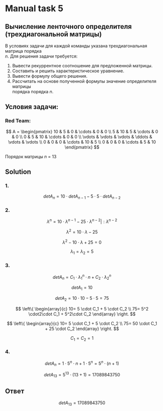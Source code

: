 
# Manual task 5
## Вычисление ленточного определителя (трехдиагональной матрицы)  
В условиях задачи для каждой команды указана трехдиагональная матрица порядка   
*n*. Для решения задачи требуется:  
1. Вывести рекуррентное соотношение для предложенной матрицы.  
2. Составить и решить характеристическое уравнение.  
3. Вывести формулу общего решения.  
4. Рассчитать на основе полученной формулы значение определителя матрицы   
порядка порядка *n*.  
## Условия задачи:     
    

### Red Team:    
  
$$      
A =       
 \begin{pmatrix}      
  10 & 5 & 0 & \cdots & 0 & 0 \\      
  5 & 10 & 5 & \cdots & 0 & 0 \\      
  0 & 5 & 10 & \cdots & 0 & 0 \\      
  \vdots  & \vdots & \vdots & \ddots & \vdots & \vdots  \\      
  0 & 0 & 0 & \cdots & 10 & 5 \\      
  0 & 0 & 0 & \cdots & 5 & 10       
 \end{pmatrix}      
$$  
  
Порядок матрицы *n* = 13
  
## Solution  
### 1.   
  
$$ det A_n = 10\cdot det A_{n-1} - 5 \cdot 5 \cdot det A_{n-2}$$  

  
### 2. 
  
$$ λ^n = 10 \cdot λ^{n-1} - 25 \cdot λ^{n-2} | : λ^{n-2} $$  

  
$$λ^2 = 10 \cdot λ - 25 $$  
  
$$λ^2 - 10 \cdot λ + 25 = 0$$  
  
$$λ_1=λ_2=5 $$  
  
  
### 3. 
  
$$ det A_n = C_1 \cdot λ_1^n\cdot n +  C_2 \cdot λ_2^n $$  
  
$$ det A_1 = 10 $$  
  
$$ det A_2 = 10 \cdot 10- 5 \cdot 5=75 $$  
  
$$  
\left\{   
\begin{array}{c}  
10= 5 \cdot C_1 +  5 \cdot C_2 \\   
75= 5^2 \cdot2\cdot C_1 +  5^2\cdot C_2   
\end{array}  
\right.   
$$  
  
$$  
\left\{   
\begin{array}{c}  
10= 5 \cdot C_1 +  5 \cdot C_2 \\   
75= 50 \cdot C_1 +  25 \cdot C_2   
\end{array}  
\right.   
$$  
  

  
$$C_1 = C_2 = 1 $$  
  
### 4.  
  
$$ det A_n = 1 \cdot5^n\cdot n + 1 \cdot 5^n = 5^n\cdot (n + 1) $$  
  
$$det A_{13} = 5^{13}\cdot (13 + 1) = 17089843750$$  
  
## Ответ  
  
$$ det A_{13}  = 17089843750 $$
